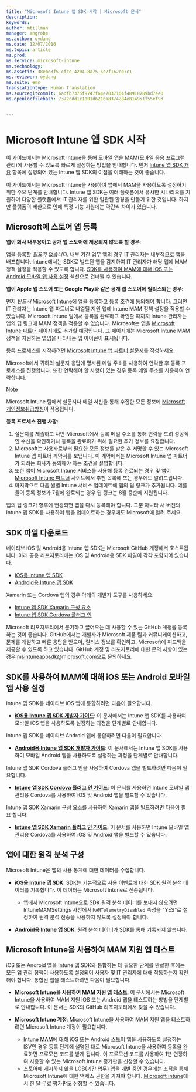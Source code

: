 ```yaml
---
title: "Microsoft Intune 앱 SDK 시작 | Microsoft 문서"
description: 
keywords: 
author: mtillman
manager: angrobe
ms.author: oydang
ms.date: 12/07/2016
ms.topic: article
ms.prod: 
ms.service: microsoft-intune
ms.technology: 
ms.assetid: 38ebd3f5-cfcc-4204-8a75-6e2f162cd7c1
ms.reviewer: oydang
ms.suite: ems
translationtype: Human Translation
ms.sourcegitcommit: 6adfb7375f9747f64e7037164f48918789bd7ee0
ms.openlocfilehash: 7372cdd1c1001d621ba8374284e814951f55ef93


---
```


# <a name="get-started-with-the-microsoft-intune-app-sdk"></a>Microsoft Intune 앱 SDK 시작

이 가이드에서는 Microsoft Intune을 통해 모바일 앱을 MAM(모바일 응용 프로그램 관리)에 사용할 수 있도록 빠르게 설정하는 방법을 안내합니다. 먼저 [Intune 앱 SDK 개요](intune-app-sdk.md) 항목에 설명되어 있는 Intune 앱 SDK의 이점을 이해하는 것이 좋습니다.

이 가이드에서는 Microsoft Intune을 사용하여 앱에서 MAM을 사용하도록 설정하기 위한 주요 단계를 안내합니다. Intune 앱 SDK는 여러 플랫폼에서 유사한 시나리오를 지원하며 다양한 플랫폼에서 IT 관리자를 위한 일관된 환경을 만들기 위한 것입니다. 하지만 플랫폼의 제한으로 인해 특정 기능 지원에는 약간씩 차이가 있습니다.

## <a name="register-your-store-app-with-microsoft"></a>Microsoft에 스토어 앱 등록

**앱이 회사 내부용이고 공개 앱 스토어에 제공되지 않도록 할 경우**:

앱을 등록할 *필요가 없습니다*. 내부 기간 업무 앱의 경우 IT 관리자는 내부적으로 앱을 배포합니다. Intune에서는 SDK로 빌드된 앱을 감지하여 IT 관리자가 해당 앱에 MAM 정책 설정을 적용할 수 있도록 합니다. [SDK를 사용하여 MAM에 대해 iOS 또는 Android 모바일 앱 사용 설정](#enable-your-ios-or-android-mobile-app-for-mam-with-the-sdk) 섹션으로 건너뛸 수 있습니다.

**앱이 Apple 앱 스토어 또는 Google Play와 같은 공개 앱 스토어에 릴리스되는 경우**:

먼저 *반드시* Microsoft Intune에 앱을 등록하고 등록 조건에 동의해야 합니다. 그러면 IT 관리자는 Intune 앱 파트너로 나열될 지원 앱에 Intune MAM 정책 설정을 적용할 수 있습니다. Microsoft Intune 팀에서 등록을 완료하고 확인할 때까지 Intune 관리자는 앱의 딥 링크에 MAM 정책을 적용할 수 없습니다. Microsoft는 앱을 [Microsoft Intune 파트너 페이지](https://www.microsoft.com/en-us/cloud-platform/microsoft-intune-apps)에도 추가할 예정입니다. 그 페이지에는 Microsoft Intune MAM 정책을 지원하는 앱임을 나타내는 앱 아이콘이 표시됩니다.

등록 프로세스를 시작하려면 [Microsoft Intune 앱 파트너 설문지](https://forms.office.com/Pages/ResponsePage.aspx?id=v4j5cvGGr0GRqy180BHbR6oOVGFZ3pxJmwSN1N_eXwJUQUc5Mkw2UVU0VzI5WkhQOEYyMENWNDBWRS4u)를 작성하세요.

Microsoft에서 귀하의 설문지 응답에 명시된 메일 주소를 사용하여 연락한 후 등록 프로세스를 진행합니다. 또한 연락해야 할 사항이 있는 경우 등록 메일 주소를 사용하여 연락합니다.

> [!NOTE]
> Microsoft Intune 팀에서 설문지나 메일 서신을 통해 수집한 모든 정보에 [Microsoft 개인정보취급방침](https://www.microsoft.com/en-us/privacystatement/default.aspx)이 적용됩니다.

**등록 프로세스 진행 사항**:

1. 설문지를 제출하고 나면 Microsoft에서 등록 메일 주소를 통해 연락을 드려 성공적인 수신을 확인하거나 등록을 완료하기 위해 필요한 추가 정보를 요청합니다.
2. Microsoft는 사용자로부터 필요한 모든 정보를 받은 후 서명할 수 있는 Microsoft Intune 앱 파트너 계약서를 보냅니다. 이 계약에서는 Microsoft Intune 앱 파트너가 되려는 회사가 동의해야 하는 조건을 설명합니다.
3. 또한 앱이 Microsoft Intune 서비스를 사용해 등록 완료되는 경우 및 앱이 [Microsoft Intune 파트너](https://www.microsoft.com/en-us/cloud-platform/microsoft-intune-apps) 사이트에서 추천 목록에 뜨는 경우에도 알려드립니다.
4. 마지막으로 다음 월별 Intune 서비스 업데이트에 앱의 딥 링크가 추가됩니다. 예를 들어 등록 정보가 7월에 완료되는 경우 딥 링크는 8월 중순에 지원됩니다.

앱의 딥 링크가 향후에 변경되면 앱을 다시 등록해야 합니다. 그뿐 아니라 새 버전의 Intune 앱 SDK를 사용하여 앱을 업데이트하는 경우에도 Microsoft에 알려 주세요.



## <a name="download-the-sdk-files"></a>SDK 파일 다운로드

네이티브 iOS 및 Android용 Intune 앱 SDK는 Microsoft GitHub 계정에서 호스트됩니다. 아래 공용 리포지토리에는 iOS 및 Android용 SDK 파일이 각각 포함되어 있습니다.

* [iOS용 Intune 앱 SDK](https://github.com/msintuneappsdk/ms-intune-app-sdk-ios)
* [Android용 Intune 앱 SDK](https://github.com/msintuneappsdk/ms-intune-app-sdk-android)

Xamarin 또는 Cordova 앱의 경우 아래의 개발자 도구를 사용하세요.

* [Intune 앱 SDK Xamarin 구성 요소](https://github.com/msintuneappsdk/intune-app-sdk-xamarin)
* [Intune 앱 SDK Cordova 플러그 인](https://github.com/msintuneappsdk/cordova-plugin-ms-intune-mam)

Microsoft 리포지토리에서 분기하고 끌어오는 데 사용할 수 있는 GitHub 계정을 등록하는 것이 좋습니다. GitHub에서는 개발자가 Microsoft 제품 팀과 커뮤니케이션하고, 문제를 개설하고 빠른 응답을 받으며, 릴리스 정보를 확인하고, Microsoft에 피드백을 제공할 수 있도록 하고 있습니다. GitHub 계정 및 리포지토리에 대한 문의 사항이 있는 경우 msintuneappsdk@microsoft.com으로 문의하세요.





## <a name="enable-your-ios-or-android-mobile-app-for-mam-with-the-sdk"></a>SDK를 사용하여 MAM에 대해 iOS 또는 Android 모바일 앱 사용 설정

Intune 앱 SDK를 네이티브 iOS 앱에 통합하려면 다음이 필요합니다.

* **[iOS용 Intune 앱 SDK 개발자 가이드](intune-app-sdk-ios.md)**: 이 문서에서는 Intune 앱 SDK를 사용하여 모바일 iOS 앱을 사용하도록 설정하는 과정을 단계별로 안내합니다.


Intune 앱 SDK를 네이티브 Android 앱에 통합하려면 다음이 필요합니다.

* **[Android용 Intune 앱 SDK 개발자 가이드](intune-app-sdk-android.md)**: 이 문서에서는 Intune 앱 SDK를 사용하여 모바일 Android 앱을 사용하도록 설정하는 과정을 단계별로 안내합니다.

Intune 앱 SDK Cordova 플러그 인을 사용하여 Cordova 앱을 빌드하려면 다음이 필요합니다.

* **[Intune 앱 SDK Cordova 플러그 인 가이드](intune-app-sdk-cordova.md)**: 이 문서를 사용하면 Intune 모바일 앱 관리용 Cordova를 사용하여 iOS 및 Android 앱을 빌드할 수 있습니다.

Intune 앱 SDK Xamarin 구성 요소를 사용하여 Xamarin 앱을 빌드하려면 다음이 필요 합니다.

* **[Intune 앱 SDK Xamarin 플러그 인 가이드](intune-app-sdk-xamarin.md)**: 이 문서를 사용하면 Intune 모바일 앱 관리용 Cordova를 사용하여 iOS 및 Android 앱을 빌드할 수 있습니다.




## <a name="configure-telemetry-for-your-app"></a>앱에 대한 원격 분석 구성

Microsoft Intune은 앱의 사용 통계에 대한 데이터를 수집합니다.

* **iOS용 Intune 앱 SDK**: SDK는 기본적으로 사용 이벤트에 대한 SDK 원격 분석 데이터를 기록합니다. 이 데이터는 Microsoft Intune로 전송됩니다.

    * 앱에서 Microsoft Intune으로 SDK 원격 분석 데이터를 보내지 않으려면 IntuneMAMSettings 사전에서 `MAMTelemetryDisabled` 속성을 "YES"로 설정하여 원격 분석 전송을 사용하지 않도록 설정해야 합니다.

* **Android용 Intune 앱 SDK**: 원격 분석 데이터가 SDK를 통해 기록되지 않습니다.

## <a name="test-your-mam-enabled-app-with-microsoft-intune"></a>Microsoft Intune을 사용하여 MAM 지원 앱 테스트

iOS 또는 Android 앱을 Intune 앱 SDK와 통합하는 데 필요한 단계를 완료한 후에는 모든 앱 관리 정책이 사용하도록 설정되어 사용자 및 IT 관리자에 대해 작동하는지 확인해야 합니다. 통합된 앱을 테스트하려면 다음이 필요합니다.

<!--TODO-->

* **Microsoft Intune을 사용하여 MAM 지원 앱 테스트**: 이 문서에서는 Microsoft Intune을 사용하여 MAM 지원 iOS 또는 Android 앱을 테스트하는 방법을 단계별로 안내합니다. 이 문서는 SDK의 GitHub 리포지토리에서 찾을 수 있습니다.

* **Microsoft Intune 계정**: Microsoft Intune을 사용하여 MAM 지원 앱을 테스트하려면 Microsoft Intune 계정이 필요합니다.
    * Intune MAM에 대해 iOS 또는 Android 스토어 앱을 사용하도록 설정하는 ISV인 경우 등록 단계에 설명된 대로 Microsoft Intune을 사용하여 등록을 완료하면 프로모션 코드를 받게 됩니다. 이 프로모션 코드를 사용하여 1년 연장하여 사용할 수 있는 Microsoft Intune 평가판을 신청할 수 있습니다.
    * 스토어에 게시하지 않을 LOB(기간 업무) 앱을 개발 중인 경우에는 조직을 통해 Microsoft Intune에 대한 액세스 권한을 가져야 합니다. [Microsoft Intune](https://portal.office.com/Signup/Signup.aspx?OfferId=40BE278A-DFD1-470a-9EF7-9F2596EA7FF9&dl=INTUNE_A&ali=1#0)에서 한 달 무료 평가판도 신청할 수 있습니다.



<!--HONumber=Dec16_HO2-->


